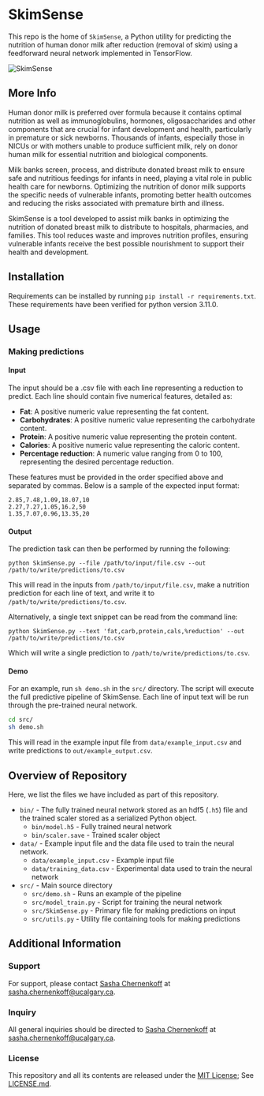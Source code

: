 # SkimSense

This repo is the home of `SkimSense`, a Python utility for predicting the nutrition of 
human donor milk after reduction (removal of skim) using a feedforward neural network 
implemented in TensorFlow.

![SkimSense](https://i.imgur.com/kpKFXlO.png)


## More Info

Human donor milk is preferred over formula because it contains optimal nutrition as well as 
immunoglobulins, hormones, oligosaccharides and other components that are crucial for infant 
development and health, particularly in premature or sick newborns. Thousands of infants, 
especially those in NICUs or with mothers unable to produce sufficient milk, rely on donor 
human milk for essential nutrition and biological components.

Milk banks screen, process, and distribute donated breast milk to ensure safe and nutritious 
feedings for infants in need, playing a vital role in public health care for newborns. Optimizing 
the nutrition of donor milk supports the specific needs of vulnerable infants, promoting better 
health outcomes and reducing the risks associated with premature birth and illness.

SkimSense is a tool developed to assist milk banks in optimizing the nutrition of donated 
breast milk to distribute to hospitals, pharmacies, and families. This tool reduces waste and 
improves nutrition profiles, ensuring vulnerable infants receive the best possible nourishment 
to support their health and development.


## Installation

Requirements can be installed by running `pip install -r requirements.txt`. These 
requirements have been verified for python version 3.11.0.


## Usage

### Making predictions

#### Input

The input should be a .csv file with each line representing a reduction to predict. 
Each line should contain five numerical features, detailed as:

* **Fat**: A positive numeric value representing the fat content.
* **Carbohydrates**: A positive numeric value representing the carbohydrate content.
* **Protein**: A positive numeric value representing the protein content.
* **Calories**: A positive numeric value representing the caloric content.
* **Percentage reduction**: A numeric value ranging from 0 to 100, representing the 
desired percentage reduction.

These features must be provided in the order specified above and separated by commas. 
Below is a sample of the expected input format:

```
2.85,7.48,1.09,18.07,10
2.27,7.27,1.05,16.2,50
1.35,7.07,0.96,13.35,20
```


#### Output

The prediction task can then be performed by running the following:

```
python SkimSense.py --file /path/to/input/file.csv --out /path/to/write/predictions/to.csv
```

This will read in the inputs from `/path/to/input/file.csv`, make a nutrition prediction 
for each line of text, and write it to `/path/to/write/predictions/to.csv`.

Alternatively, a single text snippet can be read from the command line:

```
python SkimSense.py --text 'fat,carb,protein,cals,%reduction' --out /path/to/write/predictions/to.csv
```

Which will write a single prediction to `/path/to/write/predictions/to.csv`.


#### Demo

For an example, run `sh demo.sh` in the `src/` directory. The script will execute the full 
predictive pipeline of SkimSense. Each line of input text will be run through the pre-trained 
neural network.

```bash
cd src/
sh demo.sh
```

This will read in the example input file from `data/example_input.csv` and write predictions 
to `out/example_output.csv`.


## Overview of Repository

Here, we list the files we have included as part of this repository.

* `bin/` - The fully trained neural network stored as an hdf5 (`.h5`) file and the trained 
scaler stored as a serialized Python object.
    * `bin/model.h5` - Fully trained neural network
    * `bin/scaler.save` - Trained scaler object
* `data/` - Example input file and the data file used to train the neural network.
    * `data/example_input.csv` - Example input file
    * `data/training_data.csv` - Experimental data used to train the neural network
* `src/` - Main source directory
    * `src/demo.sh` - Runs an example of the pipeline
    * `src/model_train.py` - Script for training the neural network
    * `src/SkimSense.py` - Primary file for making predictions on input
    * `src/utils.py` - Utility file containing tools for making predictions


## Additional Information

### Support
For support, please contact [Sasha Chernenkoff](http://www.sashachernenkoff.com/) at 
sasha.chernenkoff@ucalgary.ca.

### Inquiry
All general inquiries should be directed to [Sasha Chernenkoff](http://www.sashachernenkoff.com/) 
at sasha.chernenkoff@ucalgary.ca.

### License
This repository and all its contents are released under the 
[MIT License](https://opensource.org/licenses/MIT); See 
[LICENSE.md](https://github.com/sashachernenkoff/SkimSense/blob/main/LICENSE).